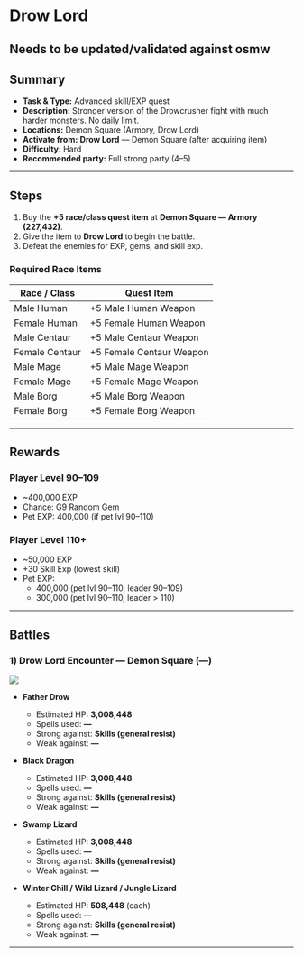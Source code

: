 # Drow Lord

## Needs to be updated/validated against osmw


## Summary
- **Task & Type:** Advanced skill/EXP quest
- **Description:** Stronger version of the Drowcrusher fight with much harder monsters. No daily limit.
- **Locations:** Demon Square (Armory, Drow Lord)
- **Activate from:** **Drow Lord** — Demon Square (after acquiring item)
- **Difficulty:** Hard
- **Recommended party:** Full strong party (4–5)

---

## Steps
1. Buy the **+5 race/class quest item** at **Demon Square — Armory (227,432)**.  
2. Give the item to **Drow Lord** to begin the battle.  
3. Defeat the enemies for EXP, gems, and skill exp.  

### Required Race Items
| Race / Class    | Quest Item                  |
|-----------------|-----------------------------|
| Male Human      | +5 Male Human Weapon        |
| Female Human    | +5 Female Human Weapon      |
| Male Centaur    | +5 Male Centaur Weapon      |
| Female Centaur  | +5 Female Centaur Weapon    |
| Male Mage       | +5 Male Mage Weapon         |
| Female Mage     | +5 Female Mage Weapon       |
| Male Borg       | +5 Male Borg Weapon         |
| Female Borg     | +5 Female Borg Weapon       |

---

## Rewards
### Player Level 90–109
- ~400,000 EXP  
- Chance: G9 Random Gem  
- Pet EXP: 400,000 (if pet lvl 90–110)

### Player Level 110+
- ~50,000 EXP  
- +30 Skill Exp (lowest skill)  
- Pet EXP:  
    - 400,000 (pet lvl 90–110, leader 90–109)  
    - 300,000 (pet lvl 90–110, leader > 110)  


---

## Battles

### 1) Drow Lord Encounter — Demon Square (**—**)
![][img-drow-lord]

- **Father Drow**
    - Estimated HP: **3,008,448**
    - Spells used: **—**
    - Strong against: **Skills (general resist)**
    - Weak against: **—**

- **Black Dragon**
    - Estimated HP: **3,008,448**
    - Spells used: **—**
    - Strong against: **Skills (general resist)**
    - Weak against: **—**

- **Swamp Lizard**
    - Estimated HP: **3,008,448**
    - Spells used: **—**
    - Strong against: **Skills (general resist)**
    - Weak against: **—**

- **Winter Chill / Wild Lizard / Jungle Lizard**
    - Estimated HP: **508,448** (each)
    - Spells used: **—**
    - Strong against: **Skills (general resist)**
    - Weak against: **—**

---

[img-drow-lord]: ../assets/monsters/demon_dragon.gif